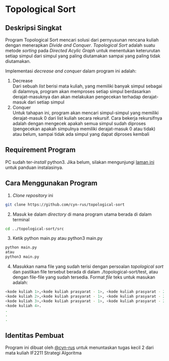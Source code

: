 # Topological Sort

## Deskripsi Singkat
Program Topological Sort mencari solusi dari pernyusunan rencana kuliah dengan menerapkan *Divide and Conquer*. *Topological Sort* adalah suatu metode *sorting* pada *Directed Acylic Graph* untuk menentukan keterurutan setiap simpul dari simpul yang paling diutamakan sampai yang paling tidak diutamakan.

Implementasi *decrease and conquer* dalam program ini adalah:
1. Decrease <br>
Dari sebuah *list* berisi mata kuliah, yang memiliki banyak simpul sebagai di dalamnya, program akan memproses setiap simpul berdasarkan derajat-masuknya dan akan melakukan pengecekan terhadap derajat-masuk dari setiap simpul
2. Conquer <br>
Untuk tahapan ini, program akan mencari simpul-simpul yang memiliki derajat-masuk 0 dari list kuliah secara rekursif. Cara bekerja rekursifnya adalah dengan mengecek apakah semua simpul sudah diproses (pengecekan apakah simpulnya memiliki derajat-masuk 0 atau tidak) atau belum, sampai tidak ada simpul yang dapat diproses kembali

## Requirement Program
PC sudah ter-*install* python3. Jika belum, silakan mengunjungi [laman ini](https://www.python.org/downloads/) untuk panduan instalasinya.

## Cara Menggunakan Program
1. *Clone repository* ini
```sh
git clone https://github.com/cyn-rus/topological-sort
```
2. Masuk ke dalam *directory* di mana program utama berada di dalam terminal
```sh
cd ../topological-sort/src
```
3. Ketik python main.py atau python3 main.py
```sh
python main.py
atau
python3 main.py
```
4. Masukkan nama file yang sudah terisi dengan persoalan *topological sort* dan pastikan file tersebut berada di dalam ./topological-sort/test, atau dengan file-file yang sudah tersedia. Format *file* teks untuk masukan adalah:
```sh
<kode kuliah 1>,<kode kuliah prasyarat - 1>, <kode kuliah prasyarat - 2>, <kode kuliah prasyarat - 3>.
<kode kuliah 2>,<kode kuliah prasyarat - 1>, <kode kuliah prasyarat - 2>.
<kode kuliah 3>,<kode kuliah prasyarat - 1>, <kode kuliah prasyarat - 2>, <kode kuliah prasyarat - 3>, <kode kuliah prasyarat - 4>.
<kode kuliah 4>.
.
.
.
```

## Identitas Pembuat
Program ini dibuat oleh [@cyn-rus](https://github.com/cyn-rus) untuk menuntaskan tugas kecil 2 dari mata kuliah IF2211 Strategi Algoritma
